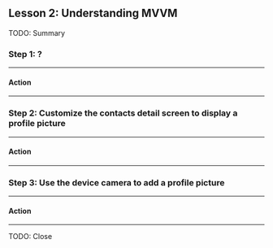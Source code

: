 ## Lesson 2: Understanding MVVM

TODO: Summary

### Step 1: ?


<hr data-action="start" />

#### Action



<hr data-action="end" />

### Step 2: Customize the contacts detail screen to display a profile picture



<hr data-action="start" />

#### Action


<hr data-action="end" />

### Step 3: Use the device camera to add a profile picture



<hr data-action="start" />

#### Action


<hr data-action="end" />

TODO: Close